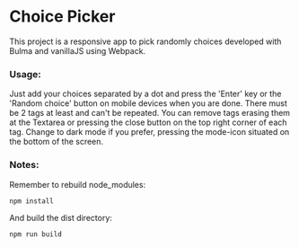 # Choice Picker

This project is a responsive app to pick randomly choices developed with Bulma and vanillaJS using Webpack.

### Usage:
Just add your choices separated by a dot and press the 'Enter' key or the 'Random choice' button on mobile devices when you are done.
There must be 2 tags at least and can't be repeated.
You can remove tags erasing them at the Textarea or pressing the close button on the top right corner of each tag.
Change to dark mode if you prefer, pressing the mode-icon situated on the bottom of the screen.

### Notes:
Remember to rebuild node_modules:
```
npm install
```

And build the dist directory:
```
npm run build
```